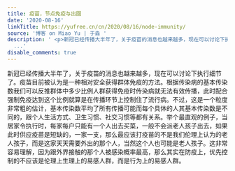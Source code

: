 ```yaml
---
title: 疫苗，节点免疫与出圈
date: '2020-08-16'
linkTitle: https://yufree.cn/cn/2020/08/16/node-immunity/
source: '博客 on Miao Yu | 于淼 '
description: ' <p>新冠已经传播大半年了，关于疫苗的消息也越来越多，现在可以讨论下执行细节了。疫苗目前被认为是一种相对安全获得群体免疫的方法。根据传染病的基本传染数我们可以反推群体中多少比例人群获得免疫时传染病就无法有效传播，此时配合强制免疫达到这个比例就算是在传播环节上控制住了流行病。不过，这是一个粒度非常粗的估计，基本传染数平均了所有传播可能而每个具体的人其基本传染数是不同的，跟个人生活方式、卫生习惯、社交习惯等都有关系。举个最直观的例子，当居家令执行时，每家每户只能有一个人出去买菜，一般不会派老人孩子出去，如果此时供应疫苗是短缺的，一家一支，那么最应该打疫苗的不是我们伦理上认为的老人孩子，而是这家天天需要外出的那个人，当然这个人也可能是老人孩子。这非常容易理解，因为跟外界接触的那个人被感染概率最高，那么其实在防疫上，优先控制的不应该是伦理上生理上的易感人群，而是行为上的易感人群。</p
  ...'
disable_comments: true
---
```

 <p>新冠已经传播大半年了，关于疫苗的消息也越来越多，现在可以讨论下执行细节了。疫苗目前被认为是一种相对安全获得群体免疫的方法。根据传染病的基本传染数我们可以反推群体中多少比例人群获得免疫时传染病就无法有效传播，此时配合强制免疫达到这个比例就算是在传播环节上控制住了流行病。不过，这是一个粒度非常粗的估计，基本传染数平均了所有传播可能而每个具体的人其基本传染数是不同的，跟个人生活方式、卫生习惯、社交习惯等都有关系。举个最直观的例子，当居家令执行时，每家每户只能有一个人出去买菜，一般不会派老人孩子出去，如果此时供应疫苗是短缺的，一家一支，那么最应该打疫苗的不是我们伦理上认为的老人孩子，而是这家天天需要外出的那个人，当然这个人也可能是老人孩子。这非常容易理解，因为跟外界接触的那个人被感染概率最高，那么其实在防疫上，优先控制的不应该是伦理上生理上的易感人群，而是行为上的易感人群。</p ...